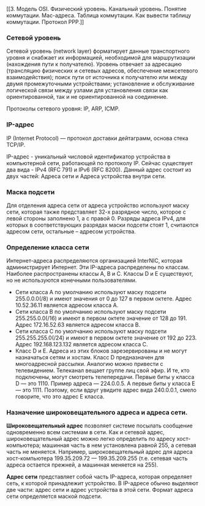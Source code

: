 [[3. Модель OSI. Физический уровень. Канальный уровень. Понятие коммутации. Mac-адреса. Таблица коммутации. Как вывести таблицу коммутации. Протокол PPP.]]

### Сетевой уровень 
Сетевой уровень (network layer) форматирует данные транспортного уровня и снабжает их информацией, необходимой для маршрутизации (нахождения пути к получателю).
Уровень отвечает за адресацию (трансляцию физических и сетевых адресов, обеспечение межсетевого взаимодействия); поиск пути от источника к получателю или между двумя промежуточными устройствами; установление и обслуживание логической связи между узлами для установления связи как ориентированной, так и не ориентированной на соединение.

Протоколы сетевого уровня: IP, ARP, ICMP.

### IP-адрес
IP (Internet Protocol) — протокол доставки дейтаграмм, основа стека TCP/IP.

IP-адрес - уникальный числовой идентификатор устройства в компьютерной сети, работающей по протоколу IP. Сейчас существует два вида - IPv4 (RFC 791) и IPv6 (RFC 8200).
Данный адрес состоит из двух частей: Адреса сети и Адреса устройства внутри сети.

### Маска подсети
Для отделения адреса сети от адреса устройство используют маску сети, которая также представляет 32-х разрядное число, которое с левой стороны заполнено 1, а с правой 0. Разряды адреса IPv4, для которых в соответствующих разрядах маски подсети стоят 1, считаются адресом сети, остальные – адресом устройства.

### Определение класса сети
Интернет-адреса распределяются организацией InterNIC, которая администрирует Интернет. Эти IP-адреса распределены по классам. Наиболее распространены классы A, B и C. Классы D и E существуют, но не используются конечными пользователями.

- Сети класса A по умолчанию используют маску подсети 255.0.0.0(/8) и имеют значения от 0 до 127 в первом октете. Адрес 10.52.36.11 является адресом класса A.
- Сети класса B по умолчанию используют маску подсети 255.255.0.0(/16) и имеют в первом октете значение от 128 до 191. Адрес 172.16.52.63 является адресом класса B.
- Сети класса C по умолчанию используют маску подсети 255.255.255.0(/24) и имеют в первом октете значение от 192 до 223. Адрес 192.168.123.132 является адресом класса C.
- Класс D и E. Адреса из этих блоков зарезервированы и не могут назначаться сетям и хостам. Класс D предназначен для многоадресной рассылки. Аналогию можно привести с телевидением. Телеканал вещает группе лиц свой эфир. И те, кто подключены, могут смотреть телепередачи. Первые биты у класса D — это 1110. Пример адреса — 224.0.0.5. А первые биты у класса E — это 1111. Поэтому, если вдруг увидите адрес вида 240.0.0.1, смело говорите, что это адрес E класса.

### Назначение широковещательного адреса и адреса сети.
**Широковещательный адрес** позволяет системе посылать сообщение одновременно всем системам в сети. Как и сетевой адрес, широковещательный адрес можно легко определить по адресу хост-компьютера; машинная часть в нем установлена равной 255, а сетевая часть не меняется. Например, широковещательный адрес для адреса хост-компьютера 199.35.209.72 — 199.35.209.255 (т.е. сетевая часть адреса остается прежней, а машинная меняется на 255).

**Адрес сети** представляет собой часть IP-адреса, которая определяет сеть, к которой принадлежит устройство. В IP-адресе обычно выделяют две части: адрес сети и адрес устройства в этой сети. Формат адреса сети определяется маской подсети.